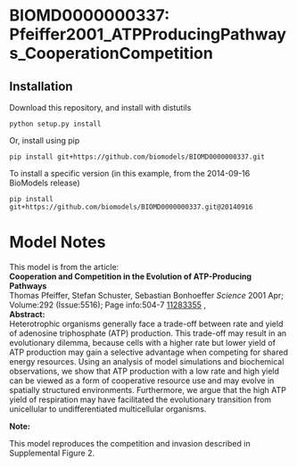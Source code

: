 # BIOMD0000000337: Pfeiffer2001_ATPProducingPathways_CooperationCompetition

## Installation

Download this repository, and install with distutils

`python setup.py install`

Or, install using pip

`pip install git+https://github.com/biomodels/BIOMD0000000337.git`

To install a specific version (in this example, from the 2014-09-16 BioModels release)

`pip install git+https://github.com/biomodels/BIOMD0000000337.git@20140916`


# Model Notes


This model is from the article:  
**Cooperation and Competition in the Evolution of ATP-Producing Pathways**   
Thomas Pfeiffer, Stefan Schuster, Sebastian Bonhoeffer _Science_ 2001 Apr;
Volume:292 (Issue:5516); Page info:504-7
[11283355](http://www.ncbi.nlm.nih.gov/pubmed/11283355) ,  
**Abstract:**   
Heterotrophic organisms generally face a trade-off between rate and yield of
adenosine triphosphate (ATP) production. This trade-off may result in an
evolutionary dilemma, because cells with a higher rate but lower yield of ATP
production may gain a selective advantage when competing for shared energy
resources. Using an analysis of model simulations and biochemical
observations, we show that ATP production with a low rate and high yield can
be viewed as a form of cooperative resource use and may evolve in spatially
structured environments. Furthermore, we argue that the high ATP yield of
respiration may have facilitated the evolutionary transition from unicellular
to undifferentiated multicellular organisms.

  
**Note:**

This model reproduces the competition and invasion described in Supplemental
Figure 2.


